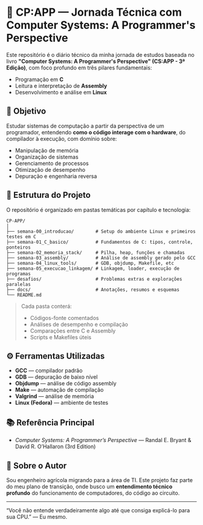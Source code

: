 
# 🧠 CP:APP — Jornada Técnica com Computer Systems: A Programmer's Perspective

Este repositório é o diário técnico da minha jornada de estudos baseada no livro **"Computer Systems: A Programmer's Perspective" (CS:APP - 3ª Edição)**, com foco profundo em três pilares fundamentais:

- Programação em **C**
- Leitura e interpretação de **Assembly**
- Desenvolvimento e análise em **Linux**

## 🎯 Objetivo

Estudar sistemas de computação a partir da perspectiva de um programador, entendendo **como o código interage com o hardware**, do compilador à execução, com domínio sobre:

- Manipulação de memória
- Organização de sistemas
- Gerenciamento de processos
- Otimização de desempenho
- Depuração e engenharia reversa

## 🧭 Estrutura do Projeto

O repositório é organizado em pastas temáticas por capítulo e tecnologia:

```
CP-APP/
│
├── semana-00_introducao/        # Setup do ambiente Linux e primeiros testes em C
├── semana-01_C_basico/          # Fundamentos de C: tipos, controle, ponteiros
├── semana-02_memoria_stack/     # Pilha, heap, funções e chamadas
├── semana-03_assembly/          # Análise de assembly gerado pelo GCC
├── semana-04_linux_tools/       # GDB, objdump, Makefile, etc
├── semana-05_execucao_linkagem/ # Linkagem, loader, execução de programas
├── desafios/                    # Problemas extras e explorações paralelas
├── docs/                        # Anotações, resumos e esquemas
└── README.md
```

> Cada pasta conterá:
> - Códigos-fonte comentados
> - Análises de desempenho e compilação
> - Comparações entre C e Assembly
> - Scripts e Makefiles úteis

## ⚙️ Ferramentas Utilizadas

- **GCC** — compilador padrão
- **GDB** — depuração de baixo nível
- **Objdump** — análise de código assembly
- **Make** — automação de compilação
- **Valgrind** — análise de memória
- **Linux (Fedora)** — ambiente de testes

## 📚 Referência Principal

- *Computer Systems: A Programmer’s Perspective* — Randal E. Bryant & David R. O’Hallaron (3rd Edition)

## 🚀 Sobre o Autor

Sou engenheiro agrícola migrando para a área de TI. Este projeto faz parte do meu plano de transição, onde busco um **entendimento técnico profundo** do funcionamento de computadores, do código ao circuito.

---

“Você não entende verdadeiramente algo até que consiga explicá-lo para sua CPU.” — Eu mesmo.
